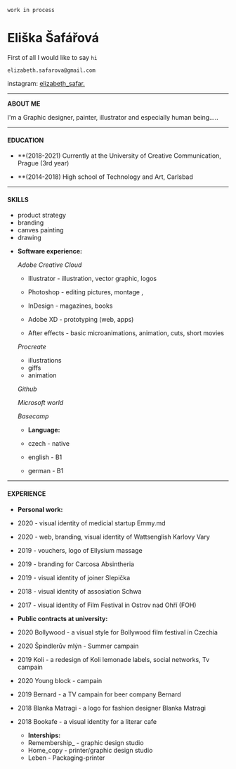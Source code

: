 `work in process`

# Eliška Šafářová

First of all I would like to say `hi`

`elizabeth.safarova@gmail.com` 

instagram: [elizabeth_safar.](https://www.instagram.com/elizabeth_safar/) 

---



**ABOUT ME** 

I'm a Graphic designer, painter, illustrator and especially human being..... 

--- 

#### EDUCATION

  * **(2018-2021) Currently at the University of Creative Communication, Prague (3rd year)

  * **(2014-2018) High school of Technology and Art, Carlsbad
   
 ---
 
 #### SKILLS
 
 - product strategy
 - branding
 - canves painting
 - drawing
 
   
 * **Software experience:** 
  
   *Adobe Creative Cloud* 
   
   - Illustrator - illustration, vector graphic, logos 
   
   - Photoshop - editing pictures, montage , 
   
   - InDesign - magazines, books
   
   - Adobe XD - prototyping (web, apps)
   
   - After effects - basic microanimations, animation, cuts, short movies
   
   
   *Procreate*
   - illustrations
   - giffs
   - animation
   
   
   
   *Github*
   
   *Microsoft world*
   
   *Basecamp*
   
    * **Language:** 
 
     * czech - native 
     * english - B1 
     * german - B1
 
 ---

 #### EXPERIENCE
  * **Personal work:** 
  
 - 2020 - visual identity of medicial startup Emmy.md
  
 - 2020 - web, branding, visual identity of Wattsenglish Karlovy Vary
  
 - 2019 - vouchers, logo of Ellysium massage
  
 - 2019 - branding for Carcosa Absintheria
  
 - 2019 - visual identity of joiner Slepička 
  
 - 2018 - visual identity of assosiation Schwa
  
 - 2017 - visual identity of Film Festival in Ostrov nad Ohří (FOH)
  
  
  * **Public contracts at university:** 
  
- 2020 Bollywood - a visual style for Bollywood film festival in Czechia 

- 2020 Špindlerův mlýn - Summer campain

- 2019 Koli - a redesign of Koli lemonade labels, social networks, Tv campain

- 2020 Young block - campain 

- 2019 Bernard - a TV campain for beer company Bernard

- 2018 Blanka Matragi - a logo for fashion designer Blanka Matragi

- 2018 Bookafe - a visual identity for a literar cafe
  
  
  
  
  * **Interships:** 
  
  - Remembership_ - graphic design studio
  - Home_copy - printer/graphic design studio
  - Leben - Packaging-printer
 

   

   
 

